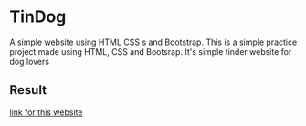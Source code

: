 
# TinDog

A simple website using HTML CSS s and Bootstrap. This is a simple practice project made using HTML, CSS and Bootsrap. It's simple tinder website for dog lovers


## Result

[link for this website](https://dish9.github.io/Tindog)


